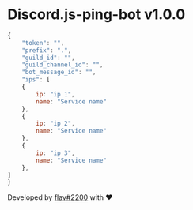 # Discord.js-ping-bot v1.0.0

```js
{
    "token": "",
    "prefix": ".",
    "guild_id": "",
    "guild_channel_id": "",
    "bot_message_id": "",
    "ips": [
    {
        ip: "ip 1",
        name: "Service name"
    },
    {
        ip: "ip 2",
        name: "Service name"
    },
    {
        ip: "ip 3",
        name: "Service name"
    },
]
}
```

Developed by [flav#2200](https://github.com/flav28) with ❤️
